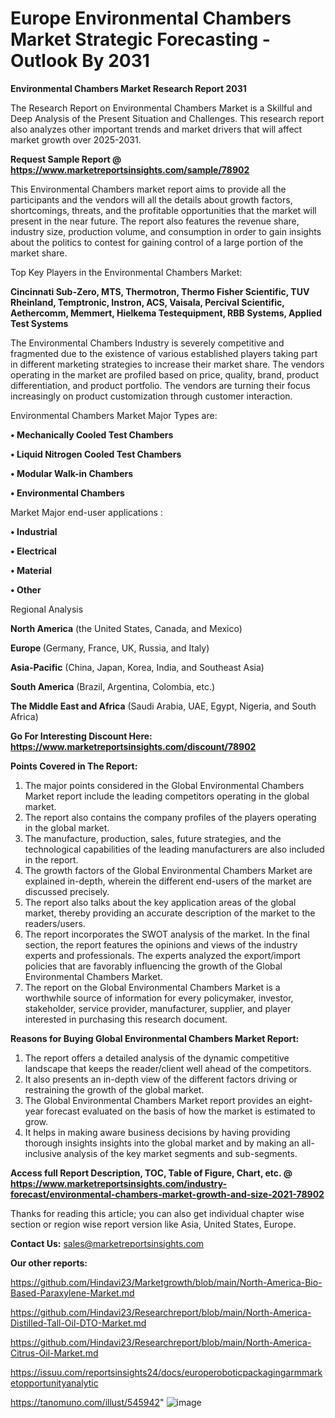 # Europe Environmental Chambers Market Strategic Forecasting - Outlook By 2031

<strong>Environmental Chambers Market Research Report 2031</strong>

The Research Report on Environmental Chambers Market is a Skillful and Deep Analysis of the Present Situation and Challenges. This research report also analyzes other important trends and market drivers that will affect market growth over 2025-2031.

<strong>Request Sample Report @ <a href=https://www.marketreportsinsights.com/sample/78902>https://www.marketreportsinsights.com/sample/78902</a></strong>

This Environmental Chambers market report aims to provide all the participants and the vendors will all the details about growth factors, shortcomings, threats, and the profitable opportunities that the market will present in the near future. The report also features the revenue share, industry size, production volume, and consumption in order to gain insights about the politics to contest for gaining control of a large portion of the market share.

Top Key Players in the Environmental Chambers Market:

<strong>Cincinnati Sub-Zero, MTS, Thermotron, Thermo Fisher Scientific, TUV Rheinland, Temptronic, Instron, ACS, Vaisala, Percival Scientific, Aethercomm, Memmert, Hielkema Testequipment, RBB Systems, Applied Test Systems</strong>

The Environmental Chambers Industry is severely competitive and fragmented due to the existence of various established players taking part in different marketing strategies to increase their market share. The vendors operating in the market are profiled based on price, quality, brand, product differentiation, and product portfolio. The vendors are turning their focus increasingly on product customization through customer interaction.

Environmental Chambers Market Major Types are:

<strong>• Mechanically Cooled Test Chambers

• Liquid Nitrogen Cooled Test Chambers

• Modular Walk-in Chambers

• Environmental Chambers</strong>

Market Major end-user applications :

<strong>• Industrial

• Electrical

• Material

• Other</strong>

Regional Analysis

</u><strong><b>North America</b></strong> (the United States, Canada, and Mexico)

<strong><b>Europe </b></strong>(Germany, France, UK, Russia, and Italy)

<strong><b>Asia-Pacific</b></strong> (China, Japan, Korea, India, and Southeast Asia)

<strong><b>South America</b></strong> (Brazil, Argentina, Colombia, etc.)

<strong><b>The Middle East and Africa</b></strong> (Saudi Arabia, UAE, Egypt, Nigeria, and South Africa)

<strong>Go For Interesting Discount Here: <a href=https://www.marketreportsinsights.com/discount/78902>https://www.marketreportsinsights.com/discount/78902</a></strong>

<strong>Points Covered in The Report:</strong>
<ol>
  <li>The major points considered in the Global Environmental Chambers Market report include the leading competitors operating in the global market.</li>
  <li>The report also contains the company profiles of the players operating in the global market.</li>
  <li>The manufacture, production, sales, future strategies, and the technological capabilities of the leading manufacturers are also included in the report.</li>
  <li>The growth factors of the Global Environmental Chambers Market are explained in-depth, wherein the different end-users of the market are discussed precisely.</li>
  <li>The report also talks about the key application areas of the global market, thereby providing an accurate description of the market to the readers/users.</li>
  <li>The report incorporates the SWOT analysis of the market. In the final section, the report features the opinions and views of the industry experts and professionals. The experts analyzed the export/import policies that are favorably influencing the growth of the Global Environmental Chambers Market.</li>
  <li>The report on the Global Environmental Chambers Market is a worthwhile source of information for every policymaker, investor, stakeholder, service provider, manufacturer, supplier, and player interested in purchasing this research document.</li>
</ol>
<strong>Reasons for Buying Global Environmental Chambers Market Report:</strong>

<ol>
  <li>The report offers a detailed analysis of the dynamic competitive landscape that keeps the reader/client well ahead of the competitors.</li>
  <li>It also presents an in-depth view of the different factors driving or restraining the growth of the global market.</li>
  <li>The Global Environmental Chambers Market report provides an eight-year forecast evaluated on the basis of how the market is estimated to grow.</li>
  <li>It helps in making aware business decisions by having providing thorough insights insights into the global market and by making an all-inclusive analysis of the key market segments and sub-segments.</li>
</ol>
<strong>Access full Report Description, TOC, Table of Figure, Chart, etc. @ <a href=https://www.marketreportsinsights.com/industry-forecast/environmental-chambers-market-growth-and-size-2021-78902>https://www.marketreportsinsights.com/industry-forecast/environmental-chambers-market-growth-and-size-2021-78902</a></strong>


Thanks for reading this article; you can also get individual chapter wise section or region wise report version like Asia, United States, Europe.

<strong>Contact Us:</strong>
sales@marketreportsinsights.com

<strong>Our other reports:</strong>

<a href=https://github.com/Hindavi23/Marketgrowth/blob/main/North-America-Bio-Based-Paraxylene-Market.md>https://github.com/Hindavi23/Marketgrowth/blob/main/North-America-Bio-Based-Paraxylene-Market.md</a>

<a href=https://github.com/Hindavi23/Researchreport/blob/main/North-America-Distilled-Tall-Oil-DTO-Market.md>https://github.com/Hindavi23/Researchreport/blob/main/North-America-Distilled-Tall-Oil-DTO-Market.md</a>

<a href=https://github.com/Hindavi23/Researchreport/blob/main/North-America-Citrus-Oil-Market.md>https://github.com/Hindavi23/Researchreport/blob/main/North-America-Citrus-Oil-Market.md</a>

<a href=https://issuu.com/reportsinsights24/docs/europeroboticpackagingarmmarketopportunityanalytic>https://issuu.com/reportsinsights24/docs/europeroboticpackagingarmmarketopportunityanalytic</a>

<a href=https://tanomuno.com/illust/545942>https://tanomuno.com/illust/545942</a>"
![image](https://github.com/user-attachments/assets/02badf5c-ac6d-4560-a7c8-1e792cbcd0ab)
